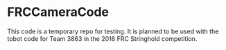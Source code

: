 # FRCCameraCode
This code is a temporary repo for testing.
It is planned to be used with the tobot code for Team 3863 in the 2016 FRC Stringhold competition.
